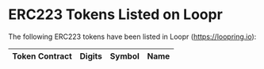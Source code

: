 # ERC223 Tokens Listed on Loopr

The following ERC223 tokens have been listed in Loopr (https://loopring.io):


| Token Contract | Digits | Symbol | Name | 
|----|----|----|----|
